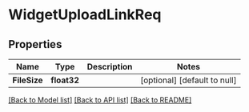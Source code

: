 # WidgetUploadLinkReq

## Properties
Name | Type | Description | Notes
------------ | ------------- | ------------- | -------------
**FileSize** | **float32** |  | [optional] [default to null]

[[Back to Model list]](../README.md#documentation-for-models) [[Back to API list]](../README.md#documentation-for-api-endpoints) [[Back to README]](../README.md)


